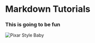 # Markdown Tutorials
### This is going to be fun
![Pixar Style Baby](https://www.renderhub.com/giyas3dartist/pixar-style-baby-character-rigged-low-poly-3d-model/pixar-style-baby-character-rigged-low-poly-3d-model-12.jpg)
